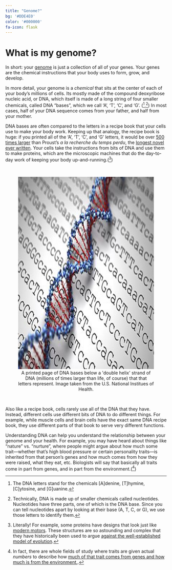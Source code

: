 ```yaml
---
title: "Genome?"
bg: '#DDE4E0'
color: '#000000' 
fa-icon: flask
---
```

# What is my genome?

In short: your [genome](https://www.yourgenome.org/facts/what-is-a-genome) is just a collection of all of your genes. Your genes are the chemical instructions that your body uses to form, grow, and develop.



In more detail, your genome is a *chemical* that sits at the center of each of your body’s millions of cells.  Its mostly made of the compound deoxyribose nucleic acid, or DNA, which itself is made of a long string of four smaller chemicals, called DNA “bases”, which we call ‘A’, ‘T’, ‘C’, and ‘G’. ([^1],[^2]) In most cases, half of your DNA sequence comes from your father, and half from your mother.  



DNA bases are often compared to the letters in a recipe book that your cells use to make your body work. Keeping up that analogy, the recipe book is huge: if you printed all of the ‘A’, ‘T’, ‘C’, and ‘G’ letters, it would be over [500 times larger](<https://www.veritasgenetics.com/our-thinking/whole-story>) than Proust’s *a la recherche du temps perdu*, the [longest novel ever written](<http://www.guinnessworldrecords.com/world-records/longest-novel>). Your cells take the instructions from bits of DNA and use them to make proteins, which are the microscopic machines that do the day-to-day work of keeping your body up-and-running.([^3])

<br>
<figure align="center">
  <img src="/img/dna_printed.png" alt="DNA helix on top of printed DNA" width="600" height="600"/>
  <figcaption>A printed page of DNA bases below a  'double helix' strand of DNA (millions of times larger than life, of course) that that letters represent. Image taken from the <a src="https://www.nih.gov/news-events/nih-research-matters/finding-factors-affect-huntingtons-disease-onset">U.S. National Institues of Health.</a></figcaption>
</figure>
<br>



Also like a recipe book, cells rarely use all of the DNA that they have. Instead, different cells use different bits of DNA to do different things. For example, while muscle cells and brain cells have the exact same DNA recipe book, they use different parts of that book to serve very different functions.

 

Understanding DNA can help you understand the relationship between your genome and your health. For example, you may have heard about things like “nature” vs. “nurture”, where people might argue about how much some trait—whether that’s high blood pressure or certain personality traits—is inherited from that person’s genes and how much comes from how they were raised, what they eat, etc. Biologists will say that basically all traits come in part from genes, and in part from the environment.([^4])



[^1]: The DNA letters stand for the chemicals [A]denine, [T]hymine, [C]ytosine, and [G]uanine.
[^2]: Technically, DNA is made up of smaller chemicals called nucleotides. Nucleotides have three parts, one of which is the DNA base. Since you can tell nucleotides apart by looking at their base (A, T, C, or G), we use those letters to identify them.
[^3]: Literally! For example, some proteins have designs that look just like [modern motors](<https://www.thunderbolts.info/wp/2017/12/15/flagellar-motors-3/>). These structures are so astounding and complex that they have historically been used to argue [against the well-established model of evolution](<https://historynewsnetwork.org/article/129214>).  
[^4]: In fact, there are whole fields of study where traits are given actual *numbers* to describe how [much of that trait comes from genes and how much is from the environment.](<https://www.nature.com/scitable/topicpage/estimating-trait-heritability-46889>).  
